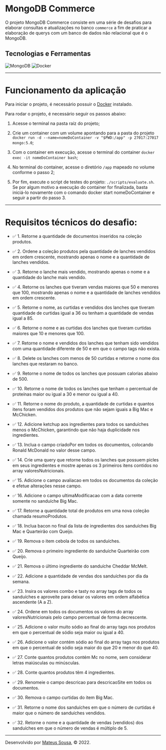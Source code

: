 # MongoDB Commerce

O projeto MongoDB Commerce consiste em uma série de desafios para elaborar consultas e atualizações no banco `commerce` a fim de praticar a elaboração de querys com um banco de dados não relacional que é o MongoDB.

## Tecnologias e Ferramentas
<div>
    <img src="https://img.shields.io/badge/MongoDB-4EA94B?style=for-the-badge&logo=mongodb&logoColor=white" alt="MongoDB"/>
    <img src="https://img.shields.io/badge/Docker-2CA5E0?style=for-the-badge&logo=docker&logoColor=white" alt="Docker"/> 
</div>

---

# Funcionamento da aplicação

Para iniciar o projeto, é necessário possuir o [Docker](https://docs.docker.com/engine/install/ubuntu/) instalado.

Para rodar o projeto, é necessário seguir os passos abaixo:

1. Acesse o terminal na pasta raíz do projeto;

2. Crie um container com um volume apontando para a pasta do projeto ```docker run -d --name=nomeDoContainer -v "$PWD:/app" -p 27017:27017 mongo:5.0```;

3. Com o container em execução, acesse o terminal do container ```docker exec -it nomeDoContainer bash```;

4. No terminal do container, acesse o diretório ```/app``` mapeado no volume conforme o passo 2;

5. Por fim, execute o script de testes do projeto: ```./scripts/evaluate.sh```. Se por algum motivo a execução do container for finalizada, basta iniciá-lo novamente com o comando docker start nomeDoContainer e seguir a partir do passo 3.

---

# Requisitos técnicos do desafio:

- ✅ 1. Retorne a quantidade de documentos inseridos na coleção produtos.

- ✅ 2. Ordene a coleção produtos pela quantidade de lanches vendidos em ordem crescente, mostrando apenas o nome e a quantidade de lanches vendidos.

- ✅ 3. Retorne o lanche mais vendido, mostrando apenas o nome e a quantidade do lanche mais vendido.

- ✅ 4. Retorne os lanches que tiveram vendas maiores que 50 e menores que 100, mostrando apenas o nome e a quantidade de lanches vendidos em ordem crescente.

- ✅ 5. Retorne o nome, as curtidas e vendidos dos lanches que tiveram quantidade de curtidas igual a 36 ou tenham a quantidade de vendas igual a 85.

- ✅ 6. Retorne o nome e as curtidas dos lanches que tiveram curtidas maiores que 10 e menores que 100.

- ✅ 7. Retorne o nome e vendidos dos lanches que tenham sido vendidos com uma quantidade diferente de 50 e em que o campo tags não exista.

- ✅ 8. Delete os lanches com menos de 50 curtidas e retorne o nome dos lanches que restaram no banco.

- ✅ 9. Retorne o nome de todos os lanches que possuam calorias abaixo de 500.

- ✅ 10. Retorne o nome de todos os lanches que tenham o percentual de proteínas maior ou igual a 30 e menor ou igual a 40.

- ✅ 11. Retorne o nome do produto, a quantidade de curtidas e quantos itens foram vendidos dos produtos que não sejam iguais a Big Mac e McChicken.

- ✅ 12. Adicione ketchup aos ingredientes para todos os sanduíches menos o McChicken, garantindo que não haja duplicidade nos ingredientes.

- ✅ 13. Inclua o campo criadoPor em todos os documentos, colocando Ronald McDonald no valor desse campo.

- ✅ 14. Crie uma query que retorne todos os lanches que possuem picles em seus ingredientes e mostre apenas os 3 primeiros itens contidos no array valoresNutricionais.

- ✅ 15. Adicione o campo avaliacao em todos os documentos da coleção e efetue alterações nesse campo.

- ✅ 16. Adicione o campo ultimaModificacao com a data corrente somente no sanduíche Big Mac.

- ✅ 17. Retorne a quantidade total de produtos em uma nova coleção chamada resumoProdutos.

- ✅ 18. Inclua bacon no final da lista de ingredientes dos sanduíches Big Mac e Quarteirão com Queijo.

- ✅ 19. Remova o item cebola de todos os sanduíches.

- ✅ 20. Remova o primeiro ingrediente do sanduíche Quarteirão com Queijo.

- ✅ 21. Remova o último ingrediente do sanduíche Cheddar McMelt.

- ✅ 22. Adicione a quantidade de vendas dos sanduíches por dia da semana.

- ✅ 23. Insira os valores combo e tasty no array tags de todos os sanduíches e aproveite para deixar os valores em ordem alfabética ascendente (A a Z).

- ✅ 24. Ordene em todos os documentos os valores do array valoresNutricionais pelo campo percentual de forma decrescente.

- ✅ 25. Adicione o valor muito sódio ao final do array tags nos produtos em que o percentual de sódio seja maior ou igual a 40.

- ✅ 26. Adicione o valor contém sódio ao final do array tags nos produtos em que o percentual de sódio seja maior do que 20 e menor do que 40.

- ✅ 27. Conte quantos produtos contém Mc no nome, sem considerar letras maiúsculas ou minúsculas.

- ✅ 28. Conte quantos produtos têm 4 ingredientes.

- ✅ 29. Renomeie o campo descricao para descricaoSite em todos os documentos.

- ✅ 30. Remova o campo curtidas do item Big Mac.

- ✅ 31. Retorne o nome dos sanduíches em que o número de curtidas é maior que o número de sanduíches vendidos.

- ✅ 32. Retorne o nome e a quantidade de vendas (vendidos) dos sanduíches em que o número de vendas é múltiplo de 5.

---
 
Desenvolvido por [Mateus Sousa](https://www.linkedin.com/in/mateus-angelino-de-sousa/), © 2022.
